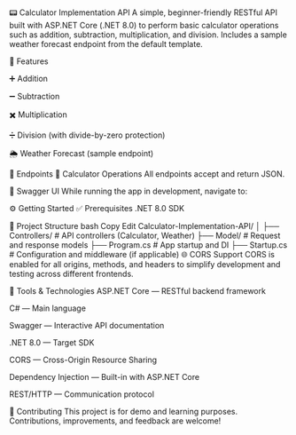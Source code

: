 📟 Calculator Implementation API
A simple, beginner-friendly RESTful API built with ASP.NET Core (.NET 8.0) to perform basic calculator operations such as addition, subtraction, multiplication, and division. Includes a sample weather forecast endpoint from the default template.

🚀 Features

➕ Addition

➖ Subtraction

✖️ Multiplication

➗ Division (with divide-by-zero protection)

🌦 Weather Forecast (sample endpoint)

📌 Endpoints
🔢 Calculator Operations
All endpoints accept and return JSON.


🧪 Swagger UI
While running the app in development, navigate to:


⚙️ Getting Started
✅ Prerequisites
.NET 8.0 SDK


🔧 Project Structure
bash
Copy
Edit
Calculator-Implementation-API/
│
├── Controllers/       # API controllers (Calculator, Weather)
├── Model/             # Request and response models
├── Program.cs         # App startup and DI
├── Startup.cs         # Configuration and middleware (if applicable)
🌐 CORS Support
CORS is enabled for all origins, methods, and headers to simplify development and testing across different frontends.

🧰 Tools & Technologies
ASP.NET Core — RESTful backend framework

C# — Main language

Swagger — Interactive API documentation

.NET 8.0 — Target SDK

CORS — Cross-Origin Resource Sharing

Dependency Injection — Built-in with ASP.NET Core

REST/HTTP — Communication protocol

🤝 Contributing
This project is for demo and learning purposes. Contributions, improvements, and feedback are welcome!

